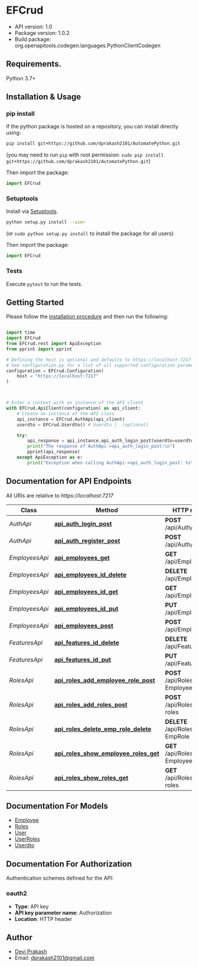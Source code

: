 # EFCrud

- API version: 1.0
- Package version: 1.0.2
- Build package: org.openapitools.codegen.languages.PythonClientCodegen

## Requirements.

Python 3.7+

## Installation & Usage
### pip install

If the python package is hosted on a repository, you can install directly using:

```sh
pip install git+https://github.com/dprakash2101/AutomatePython.git
```
(you may need to run `pip` with root permission: `sudo pip install git+https://github.com/dprakash2101/AutomatePython.git`)

Then import the package:
```python
import EFCrud
```

### Setuptools

Install via [Setuptools](http://pypi.python.org/pypi/setuptools).

```sh
python setup.py install --user
```
(or `sudo python setup.py install` to install the package for all users)

Then import the package:
```python
import EFCrud
```

### Tests

Execute `pytest` to run the tests.

## Getting Started

Please follow the [installation procedure](#installation--usage) and then run the following:

```python

import time
import EFCrud
from EFCrud.rest import ApiException
from pprint import pprint

# Defining the host is optional and defaults to https://localhost:7217
# See configuration.py for a list of all supported configuration parameters.
configuration = EFCrud.Configuration(
    host = "https://localhost:7217"
)



# Enter a context with an instance of the API client
with EFCrud.ApiClient(configuration) as api_client:
    # Create an instance of the API class
    api_instance = EFCrud.AuthApi(api_client)
    userdto = EFCrud.Userdto() # Userdto |  (optional)

    try:
        api_response = api_instance.api_auth_login_post(userdto=userdto)
        print("The response of AuthApi->api_auth_login_post:\n")
        pprint(api_response)
    except ApiException as e:
        print("Exception when calling AuthApi->api_auth_login_post: %s\n" % e)

```

## Documentation for API Endpoints

All URIs are relative to *https://localhost:7217*

Class | Method | HTTP request | Description
------------ | ------------- | ------------- | -------------
*AuthApi* | [**api_auth_login_post**](docs/AuthApi.md#api_auth_login_post) | **POST** /api/Auth/login | 
*AuthApi* | [**api_auth_register_post**](docs/AuthApi.md#api_auth_register_post) | **POST** /api/Auth/register | 
*EmployeesApi* | [**api_employees_get**](docs/EmployeesApi.md#api_employees_get) | **GET** /api/Employees | 
*EmployeesApi* | [**api_employees_id_delete**](docs/EmployeesApi.md#api_employees_id_delete) | **DELETE** /api/Employees/{id} | 
*EmployeesApi* | [**api_employees_id_get**](docs/EmployeesApi.md#api_employees_id_get) | **GET** /api/Employees/{id} | 
*EmployeesApi* | [**api_employees_id_put**](docs/EmployeesApi.md#api_employees_id_put) | **PUT** /api/Employees/{id} | 
*EmployeesApi* | [**api_employees_post**](docs/EmployeesApi.md#api_employees_post) | **POST** /api/Employees | 
*FeaturesApi* | [**api_features_id_delete**](docs/FeaturesApi.md#api_features_id_delete) | **DELETE** /api/Features/{id} | 
*FeaturesApi* | [**api_features_id_put**](docs/FeaturesApi.md#api_features_id_put) | **PUT** /api/Features/{id} | 
*RolesApi* | [**api_roles_add_employee_role_post**](docs/RolesApi.md#api_roles_add_employee_role_post) | **POST** /api/Roles/Add-EmployeeRole | 
*RolesApi* | [**api_roles_add_roles_post**](docs/RolesApi.md#api_roles_add_roles_post) | **POST** /api/Roles/Add-roles | 
*RolesApi* | [**api_roles_delete_emp_role_delete**](docs/RolesApi.md#api_roles_delete_emp_role_delete) | **DELETE** /api/Roles/Delete-EmpRole | 
*RolesApi* | [**api_roles_show_employee_roles_get**](docs/RolesApi.md#api_roles_show_employee_roles_get) | **GET** /api/Roles/Show-EmployeeRoles | 
*RolesApi* | [**api_roles_show_roles_get**](docs/RolesApi.md#api_roles_show_roles_get) | **GET** /api/Roles/Show-roles | 


## Documentation For Models

 - [Employee](docs/Employee.md)
 - [Roles](docs/Roles.md)
 - [User](docs/User.md)
 - [UserRoles](docs/UserRoles.md)
 - [Userdto](docs/Userdto.md)


<a id="documentation-for-authorization"></a>
## Documentation For Authorization


Authentication schemes defined for the API:
<a id="oauth2"></a>
### oauth2

- **Type**: API key
- **API key parameter name**: Authorization
- **Location**: HTTP header


## Author

- [Devi Prakash](https://github.com/dprakash2101)
- Email: dprakash2101@gmail.com




